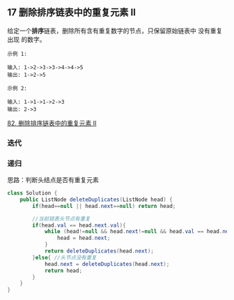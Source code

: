 ## 17 删除排序链表中的重复元素 II


给定一个**排序**链表，删除所有含有重复数字的节点，只保留原始链表中 没有重复出现 的数字。

```
示例 1:

输入: 1->2->3->3->4->4->5
输出: 1->2->5

示例 2:

输入: 1->1->1->2->3
输出: 2->3
```



[82. 删除排序链表中的重复元素 II](https://leetcode-cn.com/problems/remove-duplicates-from-sorted-list-ii/)

### 迭代



### 递归

思路：判断头结点是否有重复元素

```java
class Solution {
    public ListNode deleteDuplicates(ListNode head) {
        if(head==null || head.next==null) return head;

        //当前链表头节点有重复
        if(head.val == head.next.val){
            while (head!=null && head.next!=null && head.val == head.next.val){
                head = head.next;
            }
            return deleteDuplicates(head.next);
        }else{ //头节点没有重复
            head.next = deleteDuplicates(head.next);
            return head;
        }
    }
}
```
